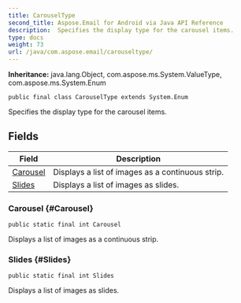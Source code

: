 ```yaml
---
title: CarouselType
second_title: Aspose.Email for Android via Java API Reference
description:  Specifies the display type for the carousel items.
type: docs
weight: 73
url: /java/com.aspose.email/carouseltype/
---
```

**Inheritance:**
java.lang.Object, com.aspose.ms.System.ValueType, com.aspose.ms.System.Enum
```
public final class CarouselType extends System.Enum
```

Specifies the display type for the carousel items.
## Fields

| Field | Description |
| --- | --- |
| [Carousel](#Carousel) | Displays a list of images as a continuous strip. |
| [Slides](#Slides) | Displays a list of images as slides. |
### Carousel {#Carousel}
```
public static final int Carousel
```


Displays a list of images as a continuous strip.

### Slides {#Slides}
```
public static final int Slides
```


Displays a list of images as slides.


